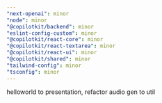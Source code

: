 ```yaml
---
"next-openai": minor
"node": minor
"@copilotkit/backend": minor
"eslint-config-custom": minor
"@copilotkit/react-core": minor
"@copilotkit/react-textarea": minor
"@copilotkit/react-ui": minor
"@copilotkit/shared": minor
"tailwind-config": minor
"tsconfig": minor
---
```


helloworld to presentation, refactor audio gen to util

